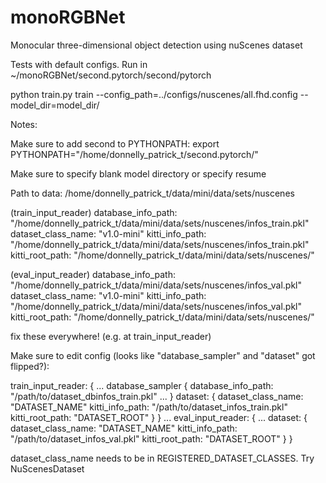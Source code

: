# monoRGBNet
Monocular three-dimensional object detection using nuScenes dataset

Tests with default configs. Run in ~/monoRGBNet/second.pytorch/second/pytorch

python train.py train --config_path=../configs/nuscenes/all.fhd.config --model_dir=model_dir/

Notes:

Make sure to add second to PYTHONPATH:
export PYTHONPATH="/home/donnelly_patrick_t/second.pytorch/"

Make sure to specify blank model directory or specify resume

Path to data: /home/donnelly_patrick_t/data/mini/data/sets/nuscenes

(train_input_reader)
database_info_path: "/home/donnelly_patrick_t/data/mini/data/sets/nuscenes/infos_train.pkl"
dataset_class_name: "v1.0-mini"
kitti_info_path: "/home/donnelly_patrick_t/data/mini/data/sets/nuscenes/infos_train.pkl"
kitti_root_path: "/home/donnelly_patrick_t/data/mini/data/sets/nuscenes/"

(eval_input_reader)
database_info_path: "/home/donnelly_patrick_t/data/mini/data/sets/nuscenes/infos_val.pkl"
dataset_class_name: "v1.0-mini"
kitti_info_path: "/home/donnelly_patrick_t/data/mini/data/sets/nuscenes/infos_val.pkl"
kitti_root_path: "/home/donnelly_patrick_t/data/mini/data/sets/nuscenes/"

fix these everywhere! (e.g. at train_input_reader)

Make sure to edit config (looks like "database_sampler" and "dataset" got flipped?):

train_input_reader: {
  ...
  database_sampler {
    database_info_path: "/path/to/dataset_dbinfos_train.pkl"
    ...
  }
  dataset: {
    dataset_class_name: "DATASET_NAME"
    kitti_info_path: "/path/to/dataset_infos_train.pkl"
    kitti_root_path: "DATASET_ROOT"
  }
}
...
eval_input_reader: {
  ...
  dataset: {
    dataset_class_name: "DATASET_NAME"
    kitti_info_path: "/path/to/dataset_infos_val.pkl"
    kitti_root_path: "DATASET_ROOT"
  }
}

dataset_class_name needs to be in REGISTERED_DATASET_CLASSES. Try NuScenesDataset
